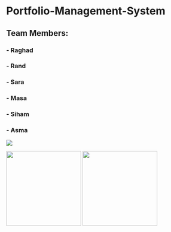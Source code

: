  # Portfolio-Management-System 
## Team Members:
### - Raghad
### - Rand
### - Sara
### - Masa
### - Siham
### - Asma

<img src="https://user-images.githubusercontent.com/100478249/156829493-c02eff88-c3de-4a38-b786-8d1379cd370a.png">

<img src="https://user-images.githubusercontent.com/100478249/156430169-dc7a001f-cbfc-4ba1-afb4-62d3a026ef80.jpeg" width="200" height="200"/> <img src="https://user-images.githubusercontent.com/100478249/156430169-dc7a001f-cbfc-4ba1-afb4-62d3a026ef80.jpeg" width="200" height="200"/> 
